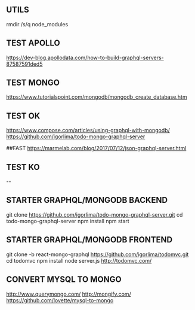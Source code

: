 ## UTILS
rmdir /s/q node_modules

## TEST APOLLO
https://dev-blog.apollodata.com/how-to-build-graphql-servers-87587591ded5

## TEST MONGO
https://www.tutorialspoint.com/mongodb/mongodb_create_database.htm

## TEST OK
https://www.compose.com/articles/using-graphql-with-mongodb/
https://github.com/igorlima/todo-mongo-graphql-server

##FAST
https://marmelab.com/blog/2017/07/12/json-graphql-server.html

## TEST KO



--

## STARTER GRAPHQL/MONGODB BACKEND
git clone https://github.com/igorlima/todo-mongo-graphql-server.git
cd todo-mongo-graphql-server
npm install
npm start

## STARTER GRAPHQL/MONGODB FRONTEND
git clone -b react-mongo-graphql https://github.com/igorlima/todomvc.git 
cd todomvc
npm install
node server.js
http://todomvc.com/





## CONVERT MYSQL TO MONGO
http://www.querymongo.com/
http://mongify.com/
https://github.com/lovette/mysql-to-mongo